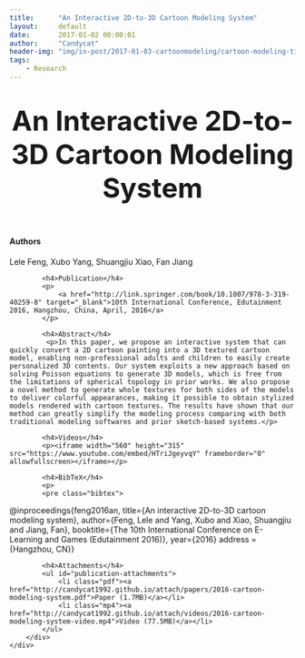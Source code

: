 ```yaml
---
title:      "An Interactive 2D-to-3D Cartoon Modeling System"
layout:     default
date:       2017-01-02 00:00:01
author:     "Candycat"
header-img: "img/in-post/2017-01-03-cartoonmodeling/cartoon-modeling-title.jpg"
tags:
    - Research
---
```


<!-- Page Header -->
<header class="intro-header" style="background-image: url('{{ site.baseurl }}/{% if page.header-img %}{{ page.header-img }}{% else %}{{ site.header-img }}{% endif %}')">
    <div class="container">
        <div class="row">
            <div class="col-lg-8 col-lg-offset-2 col-md-10 col-md-offset-1">
                <div class="site-heading" id="tag-heading">
                    <h1><font size="8">An Interactive 2D-to-3D Cartoon Modeling System</font></h1>
                </div>
            </div>
        </div>
    </div>
</header>

<head>

<!-- STYLES -->
<link rel="stylesheet" href="http://candycat1992.github.io/css/research.css"  type="text/css" />

<style type="text/css">
#publication-attachments li.jpg { background: url('{{ site.baseurl }}/img/toolbox/filetypes/jpg.png') 0 0 no-repeat; background-size:30px 30px }
#publication-attachments li.pdf { background: url('{{ site.baseurl }}/img/toolbox/filetypes/pdf.png') 0 0 no-repeat; background-size:30px 30px }
#publication-attachments li.png { background: url('{{ site.baseurl }}/img/toolbox/filetypes/png.png') 0 0 no-repeat; background-size:30px 30px }
#publication-attachments li.txt { background: url('{{ site.baseurl }}/img/toolbox/filetypes/txt.png') 0 0 no-repeat; background-size:30px 30px }
#publication-attachments li.zip { background: url('{{ site.baseurl }}/img/toolbox/filetypes/zip.png') 0 0 no-repeat; background-size:30px 30px }
#publication-attachments li.html { background: url('{{ site.baseurl }}/img/toolbox/filetypes/html.png') 0 0 no-repeat; background-size:30px 30px }
#publication-attachments li.ppt { background: url('{{ site.baseurl }}/img/toolbox/filetypes/ppt.png') 0 0 no-repeat; background-size:30px 30px }
#publication-attachments li.mp4 { background: url('{{ site.baseurl }}/img/toolbox/filetypes/mp4.png') 0 0 no-repeat; background-size:30px 30px }
</style>

</head>

<!-- Main Content -->
<div class="container">
	<div class="row">
        <div class="col-lg-8 col-lg-offset-2 col-md-10 col-md-offset-1">
			<h4>Authors</h4>
			<p>
				Lele Feng, Xubo Yang, Shuangjiu Xiao, Fan Jiang
			</p>
						
			<h4>Publication</h4>
			<p>
				<a href="http://link.springer.com/book/10.1007/978-3-319-40259-8" target="_blank">10th International Conference, Edutainment 2016, Hangzhou, China, April, 2016</a>
			</p>

			<h4>Abstract</h4>
	         <p>In this paper, we propose an interactive system that can quickly convert a 2D cartoon painting into a 3D textured cartoon model, enabling non-professional adults and children to easily create personalized 3D contents. Our system exploits a new approach based on solving Poisson equations to generate 3D models, which is free from the limitations of spherical topology in prior works. We also propose a novel method to generate whole textures for both sides of the models to deliver colorful appearances, making it possible to obtain stylized models rendered with cartoon textures. The results have shown that our method can greatly simplify the modeling process comparing with both traditional modeling softwares and prior sketch-based systems.</p>
			
			<h4>Videos</h4>
            <p><iframe width="560" height="315" src="https://www.youtube.com/embed/HTriJgeyvqY" frameborder="0" allowfullscreen></iframe></p>

			<h4>BibTeX</h4>
			<p>
			<pre class="bibtex">
@inproceedings{feng2016an,
title={An interactive 2D-to-3D cartoon modeling system},
author={Feng, Lele and Yang, Xubo and Xiao, Shuangjiu and Jiang, Fan},
booktitle={The 10th International Conference on E-Learning and Games (Edutainment 2016)},
year={2016}
address = {Hangzhou, CN}}
			</pre>
			</p>

			<h4>Attachments</h4>
	        <ul id="publication-attachments">
	            <li class="pdf"><a href="http://candycat1992.github.io/attach/papers/2016-cartoon-modeling-system.pdf">Paper (1.7MB)</a></li>
	            <li class="mp4"><a href="http://candycat1992.github.io/attach/videos/2016-cartoon-modeling-system-video.mp4">Video (77.5MB)</a></li>
	        </ul>
		</div>
	</div>
</div>